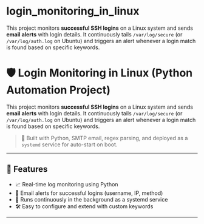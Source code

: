 # login_monitoring_in_linux
This project monitors **successful SSH logins** on a Linux system and sends **email alerts** with login details. It continuously tails `/var/log/secure` (or `/var/log/auth.log` on Ubuntu) and triggers an alert whenever a login match is found based on specific keywords.

# 🛡️ Login Monitoring in Linux (Python Automation Project)

This project monitors **successful SSH logins** on a Linux system and sends **email alerts** with login details. It continuously tails `/var/log/secure` (or `/var/log/auth.log` on Ubuntu) and triggers an alert whenever a login match is found based on specific keywords.

> 🚀 Built with Python, SMTP email, regex parsing, and deployed as a `systemd` service for auto-start on boot.

---

## 🔧 Features

- 📈 Real-time log monitoring using Python
- 📨 Email alerts for successful logins (username, IP, method)
- 🔁 Runs continuously in the background as a systemd service
- 🛠️ Easy to configure and extend with custom keywords

---
